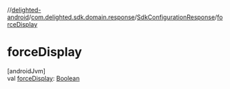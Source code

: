 //[delighted-android](../../../index.md)/[com.delighted.sdk.domain.response](../index.md)/[SdkConfigurationResponse](index.md)/[forceDisplay](force-display.md)

# forceDisplay

[androidJvm]\
val [forceDisplay](force-display.md): [Boolean](https://kotlinlang.org/api/latest/jvm/stdlib/kotlin/-boolean/index.html)
